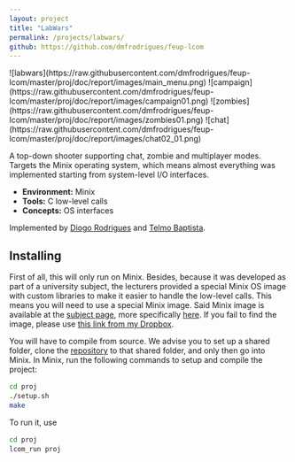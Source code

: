 ```yaml
---
layout: project
title: "LabWars"
permalink: /projects/labwars/
github: https://github.com/dmfrodrigues/feup-lcom
---
```


<div class="scroll" markdown="1">
![labwars](https://raw.githubusercontent.com/dmfrodrigues/feup-lcom/master/proj/doc/report/images/main_menu.png)
![campaign](https://raw.githubusercontent.com/dmfrodrigues/feup-lcom/master/proj/doc/report/images/campaign01.png)
![zombies](https://raw.githubusercontent.com/dmfrodrigues/feup-lcom/master/proj/doc/report/images/zombies01.png)
![chat](https://raw.githubusercontent.com/dmfrodrigues/feup-lcom/master/proj/doc/report/images/chat02_01.png)
</div>

A top-down shooter supporting chat, zombie and multiplayer modes.
Targets the Minix operating system, which means almost everything was implemented starting from system-level I/O interfaces.

- **Environment:** Minix
- **Tools:** C low-level calls
- **Concepts:** OS interfaces

Implemented by [Diogo Rodrigues](https://github.com/dmfrodrigues) and [Telmo Baptista](https://github.com/telmooo).  

## Installing

First of all, this will only run on Minix. Besides, because it was developed as part of a university subject, the lecturers provided a special Minix OS image with custom libraries to make it easier to handle the low-level calls. This means you will need to use a special Minix image. Said Minix image is available at the [subject page](https://web.fe.up.pt/~pfs/aulas/lcom2019/index.html), more specifically [here](https://drive.google.com/open?id=1Sm7Y6thfLqpRxYSR4V_S14bK-5E7FHgN). If you fail to find the image, please use [this link from my Dropbox](https://www.dropbox.com/s/vg3xzthl3otp1mr/MINIX-LCOM.zip?dl=1).

You will have to compile from source. We advise you to set up a shared folder, clone the [repository](https://github.com/dmfrodrigues/feup-lcom.git) to that shared folder, and only then go into Minix. In Minix, run the following commands to setup and compile the project:
```sh
cd proj
./setup.sh
make
```

To run it, use
```sh
cd proj
lcom_run proj
```
